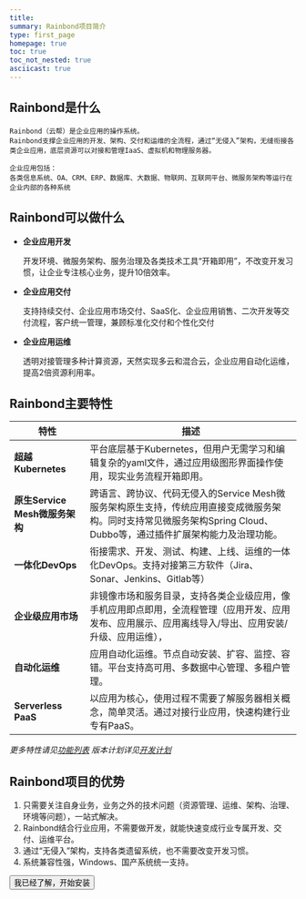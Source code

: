 ```yaml
---
title: 
summary: Rainbond项目简介
type: first_page
homepage: true
toc: true
toc_not_nested: true
asciicast: true
---
```



## Rainbond是什么

    Rainbond（云帮）是企业应用的操作系统。
    Rainbond支撑企业应用的开发、架构、交付和运维的全流程，通过“无侵入”架构，无缝衔接各类企业应用，底层资源可以对接和管理IaaS、虚拟机和物理服务器。

```
企业应用包括：
各类信息系统、OA、CRM、ERP、数据库、大数据、物联网、互联网平台、微服务架构等运行在企业内部的各种系统
```

## Rainbond可以做什么

* **企业应用开发**

   开发环境、微服务架构、服务治理及各类技术工具“开箱即用”，不改变开发习惯，让企业专注核心业务，提升10倍效率。

* **企业应用交付**

   支持持续交付、企业应用市场交付、SaaS化、企业应用销售、二次开发等交付流程，客户统一管理，兼顾标准化交付和个性化交付

* **企业应用运维**

   透明对接管理多种计算资源，天然实现多云和混合云，企业应用自动化运维，提高2倍资源利用率。


## Rainbond主要特性

| 特性                       | 描述                                                                                                                                                                  |
|----------------------------|-----------------------------------------------------------------------------------------------------------------------------------------------------------------------|
| **超越Kubernetes**             | 平台底层基于Kubernetes，但用户无需学习和编辑复杂的yaml文件，通过应用级图形界面操作使用，现实业务流程开箱即用。                                                        |
| **原生Service Mesh微服务架构** | 跨语言、跨协议、代码无侵入的Service Mesh微服务架构原生支持，传统应用直接变成微服务架构。同时支持常见微服务架构Spring Cloud、Dubbo等，通过插件扩展架构能力及治理功能。 |
| **一体化DevOps**               | 衔接需求、开发、测试、构建、上线、运维的一体化DevOps。支持对接第三方软件（Jira、Sonar、Jenkins、Gitlab等）                                                            |
| **企业级应用市场**             | 非镜像市场和服务目录，支持各类企业级应用，像手机应用即点即用，全流程管理（应用开发、应用发布、应用展示、应用离线导入/导出、应用安装/升级、应用运维），                |
| **自动化运维**                | 应用自动化运维。节点自动安装、扩容、监控、容错。平台支持高可用、多数据中心管理、多租户管理。                                                                          |
| **Serverless PaaS**            | 以应用为核心，使用过程不需要了解服务器相关概念，简单灵活。通过对接行业应用，快速构建行业专有PaaS。                                                                    |

*更多特性请见[功能列表](/docs/5.0/architecture/edition.html)*
*版本计划详见[开发计划](/docs/5.0/architecture/roadmap.html)*

## Rainbond项目的优势

1. 只需要关注自身业务，业务之外的技术问题（资源管理、运维、架构、治理、环境等问题），一站式解决。
2. Rainbond结合行业应用，不需要做开发，就能快速变成行业专属开发、交付、运维平台。
3. 通过“无侵入”架构，支持各类遗留系统，也不需要改变开发习惯。
4. 系统兼容性强，Windows、国产系统统一支持。

<div class="step">
 <a href="/docs/v5.0/getting-started/before-installation.html"><button class="btn">我已经了解，开始安装</button></a>
</div>

